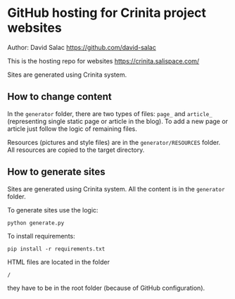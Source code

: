 # GitHub hosting for Crinita project websites
Author: David Salac <https://github.com/david-salac>

This is the hosting repo for websites <https://crinita.salispace.com/>

Sites are generated using Crinita system.

## How to change content
In the `generator` folder, there are two types of files: `page_` and
`article_` (representing single static page or article in the blog).
To add a new page or article just follow the logic of remaining files.

Resources (pictures and style files) are in the `generator/RESOURCES`
folder. All resources are copied to the target directory.

## How to generate sites
Sites are generated using Crinita system. All the content is in the
`generator` folder.

To generate sites use the logic:
```
python generate.py
```

To install requirements:
```
pip install -r requirements.txt
```

HTML files are located in the folder
```
/
```
they have to be in the root folder (because of GitHub configuration).
